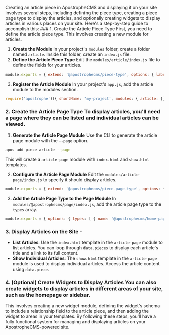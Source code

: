 Creating an article piece in ApostropheCMS and displaying it on your site involves several steps, including defining the piece type, creating a piece page type to display the articles, and optionally creating widgets to display articles in various places on your site. Here's a step-by-step guide to accomplish this: ### 1. Create the Article Piece Type First, you need to define the article piece type. This involves creating a new module for articles.
1. **Create the Module** In your project's `modules` folder, create a folder named `article`. Inside this folder, create an `index.js` file.
2.  **Define the Article Piece Type** Edit the `modules/article/index.js` file to define the fields for your articles.

```javascript
module.exports = { extend: '@apostrophecms/piece-type', options: { label: 'Article', pluralLabel: 'Articles' }, fields: { add: { title: { type: 'string', label: 'Title', required: true }, body: { type: 'area', label: 'Body', options: { widgets: { '@apostrophecms/rich-text': { toolbar: [ 'bold', 'italic', 'link' ] }, '@apostrophecms/image': {} } } } }, group: { basics: { label: 'Basics', fields: ['title', 'body'] } } } };
```

3. **Register the Article Module** In your project's `app.js`, add the article module to the modules section.

```javascript
require('apostrophe')({ shortName: 'my-project', modules: { article: {}, // other modules... } });
```
### 2. Create the Article Page Type To display articles, you'll need a page where they can be listed and individual articles can be viewed.

1. **Generate the Article Page Module** Use the CLI to generate the article page module with the `--page` option.
```bash
apos add piece article --page 
```
This will create a `article-page` module with `index.html` and `show.html` templates.

2. **Configure the Article Page Module** Edit the `modules/article-page/index.js` to specify it should display articles.

```javascript 
module.exports = { extend: '@apostrophecms/piece-page-type', options: { label: 'Article Page', pluralLabel: 'Article Pages', pieceModuleName: 'article' } };
```
3. **Add the Article Page Type to the Page Module** In `modules/@apostrophecms/page/index.js`, add the article page type to the `types` array.

```javascript
module.exports = { options: { types: [ { name: '@apostrophecms/home-page', label: 'Home' }, { name: 'article-page', label: 'Article Page' } // other page types... ] } };
```
### 3. Display Articles on the Site - 
- **List Articles**: Use the `index.html` template in the `article-page` module to list articles. You can loop through `data.pieces` to display each article's title and a link to its full content.
- **Show Individual Articles**: The `show.html` template in the `article-page` module is used to display individual articles. Access the article content using `data.piece`.

### 4. (Optional) Create Widgets to Display Articles You can also create widgets to display articles in different areas of your site, such as the homepage or sidebar. 
This involves creating a new widget module, defining the widget's schema to include a relationship field to the article piece, and then adding the widget to areas in your templates. By following these steps, you'll have a fully functional system for managing and displaying articles on your ApostropheCMS-powered site.